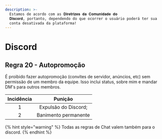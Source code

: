 ```yaml
---
description: >-
  Estamos de acordo com as 𝐃𝐢𝐫𝐞𝐭𝐫𝐢𝐳𝐞𝐬 𝐝𝐚 𝐂𝐨𝐦𝐮𝐧𝐢𝐝𝐚𝐝𝐞 𝐝𝐨
  𝐃𝐢𝐬𝐜𝐨𝐫𝐝, portanto, dependendo do que ocorrer o usuário poderá ter sua
  conta desativada da plataforma!
---
```


# Discord

## Regra 20 - Autopromoção <a href="#01" id="01"></a>

É proibido fazer autopromoção (convites de servidor, anúncios, etc) sem permissão de um membro da equipe. Isso inclui status, sobre mim e mandar DM's para outros membros.

| Incidência |        Punição       |
| :--------: | :------------------: |
|      1     | Expulsão do Discord; |
|      2     | Banimento permanente |

{% hint style="warning" %}
Todas as regras de Chat valem também para o discord.
{% endhint %}

